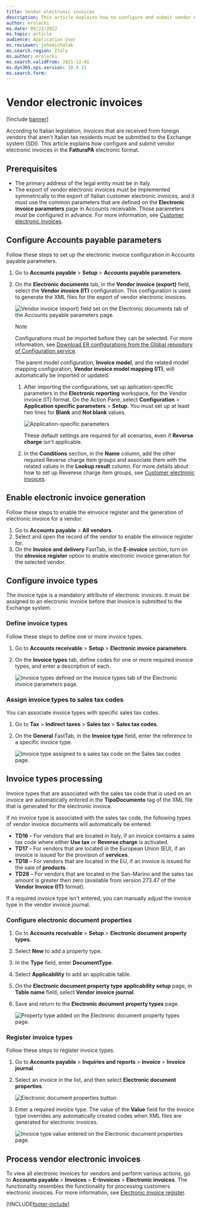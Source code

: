 ```yaml
---
title: Vendor electronic invoices
description: This article explains how to configure and submit vendor electronic invoices in Italy.
author: mrolecki
ms.date: 09/22/2022
ms.topic: article
audience: Application User
ms.reviewer: johnmichalak
ms.search.region: Italy
ms.author: mrolecki
ms.search.validFrom: 2021-12-01
ms.dyn365.ops.version: 10.0.21
ms.search.form: 
---
```


# Vendor electronic invoices

[!include [banner](../../includes/banner.md)]

According to Italian legislation, invoices that are received from foreign vendors that aren't Italian tax residents must be submitted to the Exchange system (SDI). This article explains how configure and submit vendor electronic invoices in the **FatturaPA** electronic format.

## Prerequisites

- The primary address of the legal entity must be in Italy.
- The export of vendor electronic invoices must be implemented symmetrically to the export of Italian customer electronic invoices, and it must use the common parameters that are defined on the **Electronic invoice parameters** page in Accounts receivable. Those parameters must be configured in advance. For more information, see [Customer electronic invoices](emea-ita-e-invoices.md).

## <a id="apparameters"></a>Configure Accounts payable parameters 

Follow these steps to set up the electronic invoice configuration in Accounts payable parameters.

1. Go to **Accounts payable** \> **Setup** \> **Accounts payable parameters**.
2. On the **Electronic documents** tab, in the **Vendor invoice (export)** field, select the **Vendor invoice (IT)** configuration. This configuration is used to generate the XML files for the export of vendor electronic invoices.

   ![Vendor invoice (export) field set on the Electronic documents tab of the Accounts payable parameters page.](../media/emea-ita-AP-parameter-e-invoices.jpg)

   > [!NOTE]
   > Configurations must be imported before they can be selected. For more information, see [Download ER configurations from the Global repository of Configuration service](../../../fin-ops-core/dev-itpro/analytics/er-download-configurations-global-repo.md).
   >
   > The parent model configuration, **Invoice model**, and the related model mapping configuration, **Vendor invoice model mapping (IT)**, will automatically be imported or updated.
   > 
   > 1. After importing the configurations, set up aplication-specific parameters in the **Electronic reporting** workspace, for the Vendor invoice (IT) format. On the Action Pane, select **Configuration** > **Application specific parameters** > **Setup**. You must set up at least two lines for **Blank** and **Not blank** values.
   >  
   >     ![Application-specific parameters](../media/emea-ita-vendor-einvoice-asp.png)
   > 
   >     These default settings are required for all scenarios, even if **Reverse charge** isn't applicable.
   >
   > 2. In the **Conditions** section, in the **Name** column, add the other required Reverse charge item groups and associate them with the related values in the **Lookup result** column. For more details about how to set up Reverese charge item groups, see [Customer electronic invoices](emea-ita-e-invoices.md).




## Enable electronic invoice generation

Follow these steps to enable the eInvoice register and the generation of electronic invoice for a vendor.

1. Go to **Accounts payable** \> **All vendors**.
2. Select and open the record of the vendor to enable the eInvoice register for. 
2. On the **Invoice and delivery** FastTab, in the **E-invoice** section, turn on the **eInvoice register** option to enable electronic invoice generation for the selected vendor.

## Configure invoice types 

The invoice type is a mandatory attribute of electronic invoices. It must be assigned to an electronic invoice before that invoice is submitted to the Exchange system.

### Define invoice types 

Follow these steps to define one or more invoice types.

1. Go to **Accounts receivable** \> **Setup** \> **Electronic invoice parameters**. 
2. On the **Invoice types** tab, define codes for one or more required invoice types, and enter a description of each.

   ![Invoice types defined on the Invoice types tab of the Electronic invoice parameters page.](../media/emea-ita-invoice-types.jpg)

### Assign invoice types to sales tax codes

You can associate invoice types with specific sales tax codes. 

1. Go to **Tax** \> **Indirect taxes** \> **Sales tax** \> **Sales tax codes**.
2. On the **General** FastTab, in the **Invoice type** field, enter the reference to a specific invoice type.

   ![Invoice type assigned to a sales tax code on the Sales tax codes page.](../media/emea-ita-invoice-types-tax-codes.jpg)

## Invoice types processing

Invoice types that are associated with the sales tax code that is used on an invoice are automatically entered in the **TipoDocumento** tag of the XML file that is generated for the electronic invoice.

If no invoice type is associated with the sales tax code, the following types of vendor invoice documents will automatically be entered:

- **TD16** – For vendors that are located in Italy, if an invoice contains a sales tax code where either **Use tax** or **Reverse charge** is activated.
- **TD17** – For vendors that are located in the European Union (EU), if an invoice is issued for the provision of **services**.
- **TD18** – For vendors that are located in the EU, if an invoice is issued for the sale of **products**.
- **TD28** – For vendors that are located in the San-Marino and the sales tax amount is greater then zero (available from version 273.47 of the **Vendor Invoice (IT)** format).

If a required invoice type isn't entered, you can manually adjust the invoice type in the vendor invoice journal.

### Configure electronic document properties

1. Go to **Accounts receivable** > **Setup** > **Electronic document property types**.
2. Select **New** to add a property type.
2. In the **Type** field, enter **DocumentType**. 
3. Select **Applicability** to add an applicable table. 
4. On the **Electronic document property type applicability setup** page, in **Table name** field, select **Vendor invoice journal**.
5. Save and return to the **Electronic document property types** page.

   ![Property type added on the Electronic document property types page.](../media/emea-ita-invoice-type-parameter.jpg)

### Register invoice types

Follow these steps to register invoice types.

1. Go to **Accounts payable** \> **Inquiries and reports** \> **Invoice** \> **Invoice journal**.
2. Select an invoice in the list, and then select **Electronic document properties**.

    ![Electronic document properties button.](../media/emea-ita-invoice-type-in-invoice.jpg)

3. Enter a required invoice type. The value of the **Value** field for the invoice type overrides any automatically created codes when XML files are generated for electronic invoices.

    ![Invoice type value entered on the Electronic document properties page.](../media/emea-ita-invoice-type-value.jpg)

## Process vendor electronic invoices

To view all electronic invoices for vendors and perform various actions, go to **Accounts payable** > **Invoices** > **E-Invoices** > **Electronic invoices**. The functionality resembles the functionality for processing customers electronic invoices. For more information, see [Electronic invoice register](emea-ita-e-invoices.md#einvoiceregister).

[!INCLUDE[footer-include](../../../includes/footer-banner.md)]
